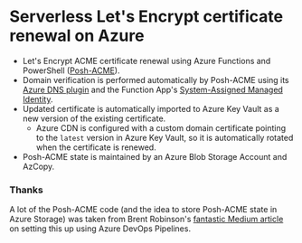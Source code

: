 # Serverless Let's Encrypt certificate renewal on Azure

- Let's Encrypt ACME certificate renewal using Azure Functions and PowerShell ([Posh-ACME](https://github.com/rmbolger/Posh-ACME)).
- Domain verification is performed automatically by Posh-ACME using its [Azure DNS plugin](https://github.com/rmbolger/Posh-ACME/blob/main/Posh-ACME/Plugins/Azure-Readme.md) and the Function App's [System-Assigned Managed Identity](https://docs.microsoft.com/en-us/azure/app-service/overview-managed-identity?tabs=dotnet#add-a-system-assigned-identity).
- Updated certificate is automatically imported to Azure Key Vault as a new version of the existing certificate.
    - Azure CDN is configured with a custom domain certificate pointing to the `latest` version in Azure Key Vault, so it is automatically rotated when the certificate is renewed.
- Posh-ACME state is maintained by an Azure Blob Storage Account and AzCopy.

### Thanks

A lot of the Posh-ACME code (and the idea to store Posh-ACME state in Azure Storage) was taken from Brent Robinson's [fantastic Medium article](https://medium.com/@brentrobinson5/automating-certificate-management-with-azure-and-lets-encrypt-fee6729e2b78) on setting this up using Azure DevOps Pipelines.